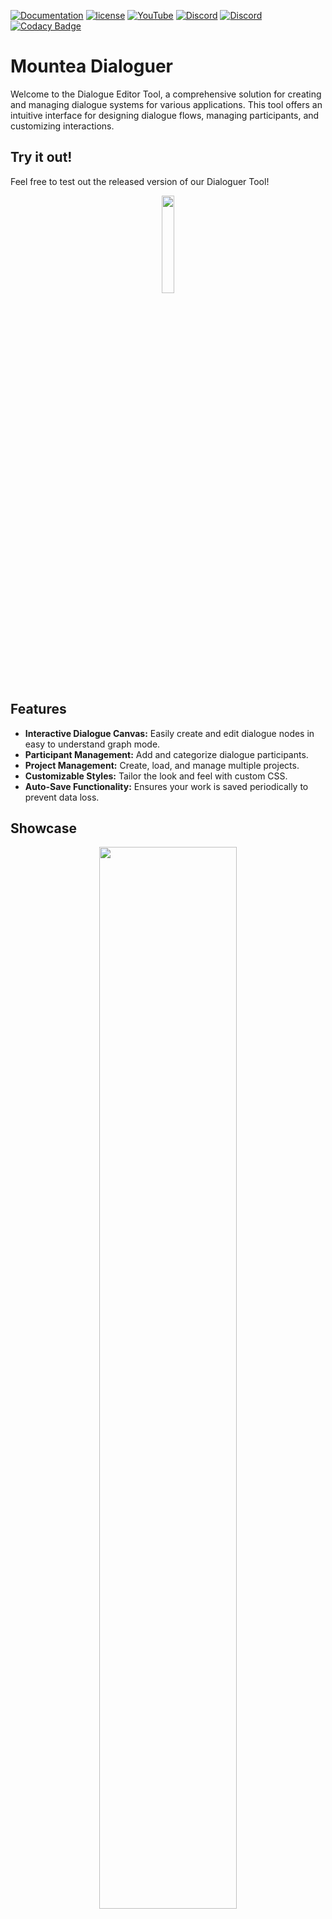 [![Documentation](https://img.shields.io/badge/documentation-github?style=flat&logo=GitHub&labelColor=5a5a5a&color=98c510)](https://github.com/Mountea-Framework/MounteaDialoguer/wiki)
[![license](https://img.shields.io/badge/license-Apache%20License%20++-99c711?labelColor=555555&style=flat&link=https://github.com/Mountea-Framework/MounteaDialoguer/blob/master/LICENSE)](https://github.com/Mountea-Framework/MounteaDialoguer/blob/master/LICENSE)
[![YouTube](https://img.shields.io/badge/YouTube-Subscribe-red?style=flat&logo=youtube)](https://www.youtube.com/@mounteaframework)
[![Discord](https://badgen.net/discord/online-members/2vXWEEN?label=&logoColor=ffffff&color=7389D8&icon=discord)](https://discord.com/invite/2vXWEEN)
[![Discord](https://badgen.net/discord/members/2vXWEEN?label=&logo=discord&logoColor=ffffff&color=7389D8&icon=discord)](https://discord.com/invite/2vXWEEN)
[![Codacy Badge](https://app.codacy.com/project/badge/Grade/1fd7e368d04e485086aceae2d2d0350d)](https://app.codacy.com/gh/Mountea-Framework/MounteaDialoguer/dashboard?utm_source=gh&utm_medium=referral&utm_content=&utm_campaign=Badge_grade)

# Mountea Dialoguer

Welcome to the Dialogue Editor Tool, a comprehensive solution for creating and managing dialogue systems for various applications. This tool offers an intuitive interface for designing dialogue flows, managing participants, and customizing interactions.

## Try it out!
Feel free to test out the released version of our Dialoguer Tool!
<p align="center" width="100%">
    <a href="https://mountea-framework.github.io/MounteaDialoguer/">
        <img width="20%" src="https://github.com/Mountea-Framework/MounteaInteractionSystem/assets/37410226/da51eced-84e4-4c96-a9ff-cd5a03055d64">
    </a>
</p>

## Features
- **Interactive Dialogue Canvas:** Easily create and edit dialogue nodes in easy to understand graph mode.
- **Participant Management:** Add and categorize dialogue participants.
- **Project Management:** Create, load, and manage multiple projects.
- **Customizable Styles:** Tailor the look and feel with custom CSS.
- **Auto-Save Functionality:** Ensures your work is saved periodically to prevent data loss.

## Showcase

<p align="center" width="100%">
     <img width="66%" src="https://github.com/user-attachments/assets/f8b90e96-f800-4722-be5f-57c8069979e2">
</p>

## Table of Contents
1. [Project Structure](#project-structure)
2. [Components Overview](#components-overview)
3. [Building the App](#building-the-app)
4. [Usage](#usage)
5. [Contributing](#contributing)
6. [License](#license)
7. [Acknowledgments](#acknowledgments)

## Project Structure

The project is organized in a way that separates components, hooks, and styles for better maintainability and scalability. Below is the structure of the project:

```
src/
|-- App.css
|-- App.js
|-- AppContext.js
|-- FileProvider.js
|-- base/
|   |-- BaseNodesStyle.css
|   |-- BaseStyle.css
|   |-- ColorPalette.css
|-- componentStyles/
|   |-- DialogueCanvas.css
|   |-- DialogueEditor.css
|   |-- DialogueParticipants.css
|   |-- LandingPage.css
|   |-- LoadProject.css
|   |-- NewProject.css
|   |-- NewProjectDetails.css
|   |-- ParticipantCategories.css
|   |-- dialogueNodes/
|   |   |-- customNode.css
|   |-- editorComponentStyles/
|   |   |-- DialogueEditorCanvas.css
|   |   |-- DialogueEditorDetails.css
|   |   |-- DialogueEditorToolbar.css
|   |-- objects/
|   |   |-- Button.css
|   |   |-- Dropdown.css
|   |   |-- Modal.css
|   |   |-- ScrollList.css
|   |   |-- ScrollListItem.css
|   |   |-- TextInput.css
|   |   |-- Title.css
|-- components/
|   |-- DialogueCanvas.js
|   |-- DialogueEditor.js
|   |-- DialogueParticipants.js
|   |-- LandingPage.js
|   |-- LoadProject.js
|   |-- NewProject.js
|   |-- NewProjectDetails.js
|   |-- ParticipantCategories.js
|   |-- dialogueEdges/
|   |   |-- baseEdge.js
|   |-- dialogueNodes/
|   |   |-- answerNode.js
|   |   |-- baseNode.js
|   |   |-- closeDialogueAutomaticNode.js
|   |   |-- closeDialogueNode.js
|   |   |-- jumpToNode.js
|   |   |-- leadNode.js
|   |   |-- startNode.js
|   |-- editorComponents/
|   |   |-- DialogueEditorCanvas.js
|   |   |-- DialogueEditorDetails.js
|   |   |-- DialogueEditorToolbar.js
|   |   |-- SpawnNewNode.js
|   |-- general/
|   |   |-- DialogueParticipantsHeader.js
|   |   |-- DialogueParticipantsList.js
|   |   |-- EditCategoryItem.js
|   |   |-- EditParticipantItem.js
|   |   |-- ParticipantCategoriesHeader.js
|   |   |-- ParticipantCategoriesList.js
|   |-- objects/
|   |   |-- Button.js
|   |   |-- Dropdown.js
|   |   |-- FileDrop.js
|   |   |-- Modal.js
|   |   |-- ScrollList.js
|   |   |-- ScrollListItem.js
|   |   |-- TextInput.js
|   |   |-- Title.js
|-- helpers/
|   |-- autoSaveHelpers.js
|   |-- importCategoriesHelper.js
|   |-- importParticipantsHelper.js
|-- hooks/
|   |-- useAutoSave.js
|   |-- useAutoSaveNodesAndEdges.js
|-- icons/
|   |-- addIcon.svg
|   |-- downloadIcon.svg
|   |-- editoIcon.svg
|   |-- favoriteIcon.svg
|   |-- helpIcon.svg
|   |-- redoIcon.svg
|   |-- removeIcon.svg
|   |-- searchIcon.svg
|   |-- settingsIcon.svg
|   |-- undoIcon.svg
|   |-- uploadIcon.svg
|-- index.css
|-- index.js
|-- logo.svg

```

### Key Files and Folders

- **components/**: Contains all the React components used in the application.
  - **dialogueNodes/**: Components related to dialogue nodes such as `answerNode.js`, `baseNode.js`, etc.
  - **editorComponents/**: Components used in the dialogue editor like `DialogueEditorCanvas.js`, `DialogueEditorDetails.js`, etc.
  - **general/**: General components like `DialogueParticipantsHeader.js`, `DialogueParticipantsList.js`, etc.
  - **objects/**: Reusable UI components like buttons, dropdowns, modals, etc.
  - **DialogueCanvas.js**: The main container component for the dialogue canvas.
  - **DialogueEditor.js**: Main editor component.
  - **DialogueParticipants.js**: Manages dialogue participants.
  - **LandingPage.js**: The landing page component.
  - **LoadProject.js**: Component for loading existing projects.
  - **NewProject.js**: Component for creating a new project.
  - **NewProjectDetails.js**: Detailed view for configuring the new project.
  - **ParticipantCategories.js**: Manages participant categories.
- **componentStyles/**: CSS files for styling the components.
  - **editorComponentStyles/**: Styles for editor components.
  - **objects/**: Styles for UI components.
  - **dialogueNodes/**: Styles for dialogue nodes.
- **hooks/**: Custom React hooks.
  - **useAutoSave.js**: Hook that provides automatic saving functionality.
- **icons/**: SVG icons used in the application.
- **base/**: Base styles and CSS variables.

## Components Overview

The application is built with a variety of components organized into different categories for better maintainability and scalability. Here is an overview of the key components:

### Dialogue Nodes
- **answerNode.js**: Handles user answers in dialogues.
- **baseNode.js**: The base class for all dialogue nodes.
- **closeDialogueAutomaticNode.js**: Automatically closes the dialogue.
- **closeDialogueNode.js**: Manually closes the dialogue.
- **jumpToNode.js**: Jumps to a specific node in the dialogue.
- **leadNode.js**: Leads the conversation forward.
- **startNode.js**: The starting point of the dialogue.

### Editor Components
- **DialogueEditorCanvas.js**: The main canvas for editing dialogues.
- **DialogueEditorDetails.js**: Provides details for the dialogue editor.
- **DialogueEditorToolbar.js**: The toolbar with editing options.

### General Components
- **DialogueParticipantsHeader.js**: Header for the dialogue participants section.
- **DialogueParticipantsList.js**: List of dialogue participants.
- **EditCategoryItem.js**: Edit items in participant categories.
- **EditParticipantItem.js**: Edit individual participants.
- **ParticipantCategorierHeader.js**: Header for participant categories.
- **ParticipantCategoriesList.js**: List of participant categories.

### Objects
- **Button.js**: Reusable button component.
- **Dropdown.js**: Reusable dropdown component.
- **Modal.js**: Reusable modal component.
- **ScrollList.js**: Reusable scrollable list component.
- **ScrollListItem.js**: Items within the scrollable list.
- **TextInput.js**: Reusable text input component.
- **Title.js**: Reusable title component.

### Main Components
- **DialogueCanvas.js**: The main container component for the dialogue canvas.
- **DialogueEditor.js**: Main editor component for dialogues.
- **DialogueParticipants.js**: Manages dialogue participants.
- **LandingPage.js**: The landing page component.
- **LoadProject.js**: Component for loading existing projects.
- **NewProject.js**: Component for creating a new project.
- **NewProjectDetails.js**: Detailed view for configuring the new project.
- **ParticipantCategories.js**: Manages participant categories.


## Building the App

To build and run the app locally, follow these steps:

### Prerequisites

- Node.js (v14.0.0 or higher)
- npm (v6.0.0 or higher)

### Steps

1. **Clone the Repository**:
   ```sh
   git clone https://github.com/yourusername/dialogue-editor-tool.git
   ```

2. **Navigate to the Project Directory**:
   ```sh
   cd dialogue-editor-tool
   ```

3. **Install Dependencies**:
   ```sh
   npm install
   ```

4. **Start the Development Server**:
   ```sh
   npm start
   ```

   This will start the development server and open the app in your default browser. The app will automatically reload if you make changes to the code.

5. **Build the App for Production**:
   ```sh
   npm run build
   ```

   This will create a `build` folder with the production build of the app.

## Usage

### Creating a New Project

1. Open the app in your browser.
2. On the landing page, enter a project name and click "Continue".
3. Configure the project details, including participant categories and dialogue participants.
4. Click "Start" to begin working on the project.

### Loading an Existing Project

1. On the landing page, use the load project section to load an existing project from the list or upload a `.mnteadlg` file.

### Autosave

The app automatically saves the project data to local storage every time categories or participants are updated. This ensures that your work is not lost if you accidentally close the browser or navigate away from the app.

## Contributing

We welcome contributions! Please see our [CONTRIBUTING.md](CONTRIBUTING.md) for guidelines on how to get started.

## License

This project is licensed under the MIT License - see the [LICENSE](LICENSE) file for details.

## Acknowledgments

We appreciate the contributions from the open-source community and the following libraries that made this project possible:

- [React](https://reactjs.org/)
- [React Flow](https://reactflow.dev/)
- [React Transition Group](https://reactcommunity.org/react-transition-group/)
- [UUID](https://www.npmjs.com/package/uuid)
- [React ContentEditable](https://github.com/lovasoa/react-contenteditable)
- [React Tooltip](https://www.npmjs.com/package/react-tooltip)
- [JSZip](https://stuk.github.io/jszip/)
- [React Testing Library](https://testing-library.com/docs/react-testing-library/intro/)
- [Jest DOM](https://github.com/testing-library/jest-dom)
- [User Event](https://github.com/testing-library/user-event)
- [Web Vitals](https://github.com/GoogleChrome/web-vitals)
- [Google Fonts](https://fonts.google.com/)
- [Google Icons](https://fonts.google.com/icons)
